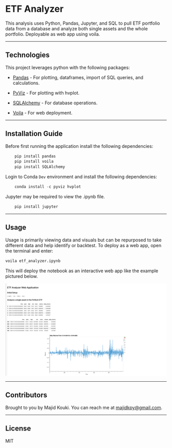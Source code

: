 # ETF Analyzer

This analysis uses Python, Pandas, Jupyter, and SQL to pull ETF portfolio data from a database and analyze both single assets and the whole portfolio. Deployable as web app using voila.

---

## Technologies

This project leverages python with the following packages:

* [Pandas](https://github.com/pandas-dev/pandas) - For plotting, dataframes, import of SQL queries, and calculations.

* [PyViz](https://github.com/pyviz/pyviz.org) - For plotting with hvplot.

* [SQLAlchemy](https://github.com/sqlalchemy/sqlalchemy) - For database operations.

* [Voila](https://github.com/voila-dashboards/voila) - For web deployment.

---

## Installation Guide

Before first running the application install the following dependencies:

```python
    pip install pandas
    pip install voila
    pip install SQLAlchemy
```

Login to Conda `Dev` environment and install the following dependencies:

```python
    conda install -c pyviz hvplot
```

Jupyter may be required to view the .ipynb file.

```python
    pip install jupyter
```

---

## Usage

Usage is primarily viewing data and visuals but can be repurposed to take different data and help identify or backtest. To deploy as a web app, open the terminal and enter:

```python
voila etf_analyzer.ipynb
```

This will deploy the notebook as an interactive web app like the example pictured below.

![Voila Example](./img/voila-1.png)

---

## Contributors

Brought to you by Majid Kouki. You can reach me at [majidkpy@gmail.com](mailto:majidkpy@gmail.com).

---

## License

MIT
